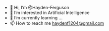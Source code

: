 - 👋 Hi, I’m @Hayden-Ferguson
- 👀 I’m interested in Artificial Intelligence
- 🌱 I’m currently learning ...
- 📫 How to reach me haydenf1204@gmail.com
